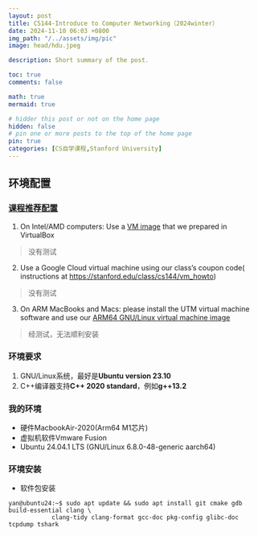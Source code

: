 ```yaml
---
layout: post
title: CS144-Introduce to Computer Networking（2024winter）
date: 2024-11-10 06:03 +0800
img_path: "/../assets/img/pic"
image: head/hdu.jpeg

description: Short summary of the post.

toc: true
comments: false

math: true
mermaid: true

# hidder this post or not on the home page
hidden: false
# pin one or more posts to the top of the home page
pin: true
categories: [CS自学课程,Stanford University]
---
```


## 环境配置

### [课程推荐配置](https://stanford.edu/class/cs144/vm_howto/)
1. On Intel/AMD computers: 
Use a [VM image](https://stanford.edu/class/cs144/vm_howto/vm-howto-image.html) that we prepared in VirtualBox
> 没有测试
2. Use a Google Cloud virtual machine using our class’s coupon code(
instructions at <https://stanford.edu/class/cs144/vm_howto>)
> 没有测试
3. On ARM MacBooks and Macs: 
please install the UTM virtual machine software and use our [ARM64 GNU/Linux virtual machine image](https://web.stanford.edu/class/cs144/vm_files/cs144-arm64-2024.utm.tar.gz)
> 经测试，无法顺利安装

### 环境要求
1. GNU/Linux系统，最好是**Ubuntu version 23.10**
2. C++编译器支持**C++ 2020 standard**，例如**g++13.2**

### 我的环境
* 硬件MacbookAir-2020(Arm64 M1芯片)
* 虚拟机软件Vmware Fusion
* Ubuntu 24.04.1 LTS (GNU/Linux 6.8.0-48-generic aarch64)

### 环境安装
* 软件包安装
```terminal
yan@ubuntu24:~$ sudo apt update && sudo apt install git cmake gdb build-essential clang \
            clang-tidy clang-format gcc-doc pkg-config glibc-doc tcpdump tshark
```